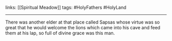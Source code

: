 links: [[Spiritual Meadow]]
tags: #HolyFathers #HolyLand

---
There was another elder at that place called Sapsas whose virtue was so great that he would welcome the lions which came into his cave and feed them at his lap, so full of divine grace was this man. 
